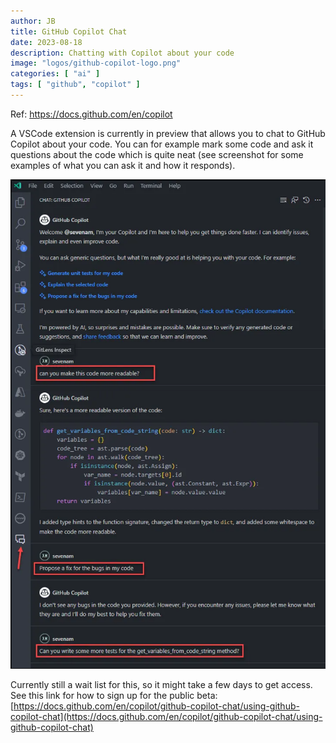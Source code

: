 ```yaml
---
author: JB
title: GitHub Copilot Chat
date: 2023-08-18
description: Chatting with Copilot about your code
image: "logos/github-copilot-logo.png"
categories: [ "ai" ]
tags: [ "github", "copilot" ]
---
```


Ref: https://docs.github.com/en/copilot

A VSCode extension is currently in preview that allows you to chat to GitHub Copilot about your code. You can for example mark some code and ask it questions about the code which is quite neat (see screenshot for some examples of what you can ask it and how it responds).

![GitHub Copilot Chat Example](github-copilot-chat-example.png)

Currently still a wait list for this, so it might take a few days to get access. \
See this link for how to sign up for the public beta: [https://docs.github.com/en/copilot/github-copilot-chat/using-github-copilot-chat](https://docs.github.com/en/copilot/github-copilot-chat/using-github-copilot-chat)